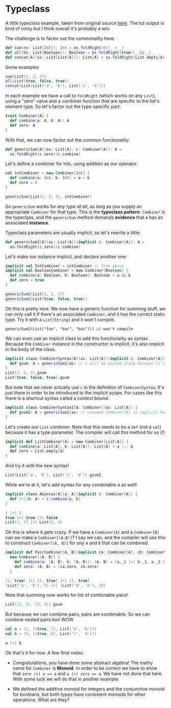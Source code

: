 Typeclass
=========

A little typeclass example, taken from original source [here](https://github.com/tpolecat/examples/blob/master/src/main/scala/eg/Typeclass.scala). The tut output is kind of 
noisy but I think overall it's probably a win.

The challenge is to factor out the commonality here:

```scala
def sum(ns: List[Int]): Int = ns.foldRight(0)(_ + _)
def all(bs: List[Boolean]): Boolean = bs.foldRight(true)(_ && _)
def concat[A](ss: List[List[A]]): List[A] = ss.foldRight(List.empty[A])(_ ::: _)
```

Some examples

```scala
sum(List(1, 2, 3))
all(List(true, false, true))
concat(List(List('a', 'b'), List('c', 'd')))
```

In each example we have a call to `foldRight` (which works on any `List`), using a "zero" value and a combiner function that are specific to the list's element type. So let's factor out the type-specific part:

```scala
trait Combiner[A] {
  def combine(a: A, b: A): A
  def zero: A
}
```

With that, we can now factor out the common functionality:

```scala
def genericSum[A](as: List[A], c: Combiner[A]): A =
  as.foldRight(c.zero)(c.combine)
```

Let's define a combiner for Ints, using addition as our operator:

```scala
val intCombiner = new Combiner[Int] {
  def combine(a: Int, b: Int) = a + b
  def zero = 0
}

genericSum(List(1, 2, 3), intCombiner)
```

So `genericSum` works for _any type at all_, as long as you supply an appropriate `Combiner` for that type. This is the **typeclass pattern**: `Combiner` is the typeclass, and the `genericSum` method demands **evidence** that `A` has an associated **instance**.

Typeclass parameters are usually implicit, so let's rewrite a little:

```scala
def genericSum2[A](as: List[A])(implicit c: Combiner[A]): A =
  as.foldRight(c.zero)(c.combine)
```

Let's make our instance implicit, and declare another one:

```scala
implicit val IntCombiner = intCombiner // from above
implicit val BooleanCombiner = new Combiner[Boolean] {
  def combine(a: Boolean, b: Boolean): Boolean = a && b
  def zero = true
}

genericSum2(List(1, 2, 3))
genericSum2(List(true, false, true))
```

Ok this is pretty nice. We now have a generic function for summing stuff, we can only call it if there's an
associated `Combiner`, and it has the correct static type. Try it with a `List[String]` and it won't compile.


    genericSum2(List("foo", "bar", "baz"))) // won't compile

We can even use an implicit class to add this functionality as syntax. Because the `Combiner` instance in the constructor is implicit, it's also implicit in the body of the class.

```scala
implicit class CombinerSyntax[A](as: List[A])(implicit c: Combiner[A]) {
  def gsum: A = genericSum2(as) // c will be passed along because it's implicit here
}
List(1, 2, 3).gsum
List(true, false, true).gsum
```

But note that we never actually use `c` in the definition of `CombinerSyntax`; it's just there in order to be introduced to the implicit scope. For cases like this there is a shortcut syntax called a *context bound*.

```scala
implicit class CombinerSyntax2[A: Combiner](as: List[A]) {
  def gsum2: A = genericSum2(as) // unnamed Combiner[A] is implicit here
}
```

Let's create our `List` combiner. Note that this needs to be a `def` (not a `val`) because it has a type parameter. The compiler will call this method for us (!)

```scala
implicit def ListCombiner[A] = new Combiner[List[A]] {
  def combine(a: List[A], b: List[A]): List[A] = a ::: b
  def zero = List.empty[A]
}
```

And try it with the new syntax!

```scala
List(List('a', 'b'), List('c', 'd')).gsum2
```

While we're at it, let's add syntax for any combinable `A` as well!

```scala
implicit class ASyntax[A](a: A)(implicit c: Combiner[A]) {
  def |+|(b: A) = c.combine(a, b)
}

1 |+| 2
true |+| true |+| false
List(1, 2) |+| List(3, 4)
```

Ok this is where it gets crazy. If we have a `Combiner[A]` and a `Combiner[B]` can we make a `Combiner[(A,B)]`? I say we can, and the compiler will use this to construct `Combiner[(A, B)]` for _any_ `A` and `B` that can be combined.

```scala
implicit def PairCombiner[A, B](implicit ca: Combiner[A], cb: Combiner[B]): Combiner[(A, B)] =
  new Combiner[(A, B)] {
    def combine(a: (A, B), b: (A, B)): (A, B) = (a._1 |+| b._1, a._2 |+| b._2)
    def zero: (A, B) = (ca.zero, cb.zero)
  }

(1, true) |+| (2, true) |+| (3, true)
(List('a', 'b'), 5) |+| (List('d', 'e'), 10)
```

Note that summing now works for list of combinable pairs!

```scala
List((1, 2), (3, 4)).gsum
```

But because we can combine pairs, pairs are combinable. So we can combine nested pairs too!  WOW

```scala
val a = (1, ((true, 7), List('a', 'b')))
val b = (9, ((true, 8), List('c', 'd')))

a |+| b
```

Ok that's it for now. A few final notes:

* Congratulations, you have done some abstract algebra! The mathy name for `Combiner` is **Monoid**. In order to be correct we have to show that `zero |+| a == a` and `a |+| zero == a`. We have not done that here. With some luck we will do that in another example.

* We defined the additive monoid for integers and the conjunctive monoid for booleans, but both types have consistent monoids for other operations. What are they?

